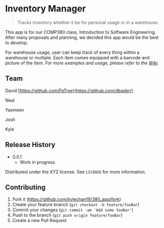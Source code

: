 # Inventory Manager
> Tracks inventory whether it be for personal usage or in a warehouse.


This app is for our COMP380 class, Introduction to Software Engineering. After many proposals and planning, we decided this app would be the best to develop.



For warehouse usage, user can keep track of every thing within a warehouse or multiple. Each item comes equipped with a barcode and picture of the item.
_For more examples and usage, please refer to the [Wiki][wiki]._

## Team
David [https://github.com/FeTree](https://github.com/dbader/)

Neal

Yasmeen

Josh

Kyle


## Release History

* 0.0.1
    * Work in progress

Distributed under the XYZ license. See ``LICENSE`` for more information.



## Contributing

1. Fork it (<https://github.com/kylechan19/380_app/fork>)
2. Create your feature branch (`git checkout -b feature/fooBar`)
3. Commit your changes (`git commit -am 'Add some fooBar'`)
4. Push to the branch (`git push origin feature/fooBar`)
5. Create a new Pull Request

<!-- Markdown link & img dfn's -->
[npm-image]: https://img.shields.io/npm/v/datadog-metrics.svg?style=flat-square
[npm-url]: https://npmjs.org/package/datadog-metrics
[npm-downloads]: https://img.shields.io/npm/dm/datadog-metrics.svg?style=flat-square
[travis-image]: https://img.shields.io/travis/dbader/node-datadog-metrics/master.svg?style=flat-square
[travis-url]: https://travis-ci.org/dbader/node-datadog-metrics
[wiki]: https://github.com/yourname/yourproject/wiki
